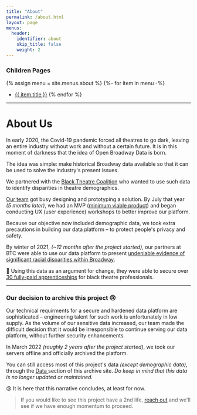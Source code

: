 ```yaml
---
title: "About"
permalink: /about.html
layout: page
menus:
  header:
    identifier: about
    skip_title: false
    weight: 2
---
```


### Children Pages
{% assign menu = site.menus.about %}
{%- for item in menu -%}
* <a href="{{ item.url }}" title="Go to {{ item.title }}"> {{ item.title }}</a>
{% endfor %}

---

# About Us
In early 2020, the Covid-19 pandemic forced all theatres to go dark, leaving
an entire industry without work and without a certain future. It is in this
moment of darkness that the idea of Open Broadway Data is born.

<i class="fas fa-lightbulb" style="color:orange;"></i>
The idea was simple: make historical Broadway data available so that it can
be used to solve the industry's present issues.

<i class="fas fa-lightbulb" style="color:orange;"></i>
We partnered with the [Black Theatre Coalition](https://blacktheatrecoalition.org/)
who wanted to use such data to identify disparities in theatre demographics.

[Our team](about/contributors.html) got busy designing and prototyping a solution.
By July that year *(5 months later)*, we had an MVP
([minimum viable product](https://en.wikipedia.org/wiki/Minimum_viable_product))
and began conducting UX (user experience) workshops to better improve our platform.

<div class="warning-msg">
  <i class="fa fa-warning"></i>
  Because our objective now included demographic data, we took extra precautions
  in building our data platform – to protect people's privacy and safety.
</div>

By winter of 2021, *(~12 months after the project started)*, our partners at
BTC were able to use our data platform to present [undeniable evidence
of significant racial disparities within Broadway](/data/data-visualizations.html).

🎉 Using this data as an argument for change, they were able to secure over [30
fully-paid apprenticeships](https://www.broadwayfellows.com/) for black
theatre professionals.

---
### Our decision to archive this project 😢
Our technical requirments for a secure and hardened data platform are
sophisticated – engineering talent for such work is unfortunately in
low supply. As the volume of our sensitive data increased,
our team made the difficult decision that it would be irresponsible to
continue serving our data platform, without further security enhancements.

<i class="fas fa-stop-circle" style="color:red;"></i>
In March 2022 *(roughly 2 years after the project started)*, we took our servers
offline and officially archived the platform.

<i class="fas fa-check-circle" style="color:var(--obd-green);"></i>
You can still access most of this project's data *(except demographic data)*,
through the [Data <i class="fa-solid fa-database"></i>](data.html) section of
this archive site. _Do keep in mind that this data is no longer updated or
maintained._

😢 It is here that this narrative concludes, at least for now.
> If you would like to see this project have a 2nd life, [reach out](about/contact.html) and
we'll see if we have enough momentum to proceed.
